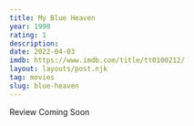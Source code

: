 ```yaml
---
title: My Blue Heaven
year: 1990
rating: 1
description: 
date: 2022-04-03
imdb: https://www.imdb.com/title/tt0100212/
layout: layouts/post.njk
tag: movies
slug: blue-heaven
---
```


Review Coming Soon